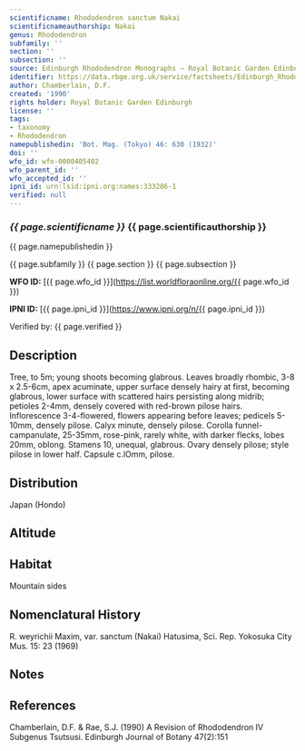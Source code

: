 ```yaml
---
scientificname: Rhododendron sanctum Nakai
scientificnameauthorship: Nakai
genus: Rhododendron
subfamily: ''
section: ''
subsection: ''
source: Edinburgh Rhododendron Monographs – Royal Botanic Garden Edinburgh
identifier: https://data.rbge.org.uk/service/factsheets/Edinburgh_Rhododendron_Monographs.xhtml
author: Chamberlain, D.F.
created: '1990'
rights holder: Royal Botanic Garden Edinburgh
license: ''
tags:
- taxonomy
- Rhododendron
namepublishedin: 'Bot. Mag. (Tokyo) 46: 630 (1932)'
doi: ''
wfo_id: wfo-0000405402
wfo_parent_id: ''
wfo_accepted_id: ''
ipni_id: urn:lsid:ipni.org:names:333286-1
verified: null
---
```

### _{{ page.scientificname }}_ {{ page.scientificauthorship }}
 {{ page.namepublishedin }}

{{ page.subfamily }} {{ page.section }} {{ page.subsection }}

**WFO ID:** [{{ page.wfo_id }}](https://list.worldfloraonline.org/{{ page.wfo_id }})

**IPNI ID:** [{{ page.ipni_id }}](https://www.ipni.org/n/{{ page.ipni_id }})

Verified by: {{ page.verified }}



## Description
Tree, to 5m; young shoots becoming glabrous. Leaves broadly rhombic, 3-8 x 2.5-6cm, apex acuminate, upper surface densely hairy at first, becoming glabrous, lower surface with scattered hairs persisting along midrib; petioles 2-4mm, densely covered with red-brown pilose hairs. Inflorescence 3-4-flowered, flowers appearing before leaves; pedicels 5-10mm, densely pilose. Calyx minute, densely pilose. Corolla funnel-campanulate, 25-35mm, rose-pink, rarely white, with darker flecks, lobes 20mm, oblong. Stamens 10, unequal, glabrous. Ovary densely pilose; style pilose in lower half. Capsule c.lOmm, pilose.

## Distribution
Japan (Hondo)

## Altitude


## Habitat
Mountain sides

## Nomenclatural History
R. weyrichii Maxim, var. sanctum (Nakai) Hatusima, Sci. Rep. Yokosuka City Mus. 15: 23 (1969)
                       
## Notes


## References

Chamberlain, D.F. & Rae, S.J. (1990) A Revision of Rhododendron IV Subgenus Tsutsusi. Edinburgh Journal of Botany 47(2):151
